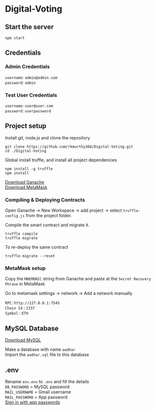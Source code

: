 # Digital-Voting

## Start the server
`npm start`

## Credentials

### Admin Credentials

`username`: `admin@admin.com`  
`password`: `admin`

### Test User Credentials

`username`: `user@user.com`  
`password`: `userpassword`

## Project setup

Install git, node.js and clone the repository

    git clone https://github.com/rkmurthy366/Digital-Voting.git
    cd ./Digital-Voting

Global install truffle, and install all project dependencies

    npm install -g truffle
    npm install

[Download Ganache](https://trufflesuite.com/ganache/)  
[Download MetaMask](https://metamask.io/)

### Compiling & Deploying Contracts

Open Ganache -> New Workspace -> add project -> select `truffle-config.js` from the project folder.

Compile the smart contract and migrate it.

    truffle compile
    truffle migrate
  
To re-deploy the same contract

    truffle migrate --reset

### MetaMask setup

Copy the `MNEMONIC` string from Ganache and paste at the `Secret Recovery Phrase` in MetaMask

Go to metamask settings -> network -> Add a network manually  

`RPC`: `http://127.0.0.1:7545`  
`Chain Id`  : `1337`  
`Symbol`    : `ETH`

## MySQL Database

[Download MySQL](https://dev.mysql.com/downloads/windows/installer/8.0.html)

Make a database with name `aadhar`  
Import the `aadhar.sql` file to this database

## .env

Rename `env.env` to `.env` and fill the details  
`DB_PASSWORD` = MySQL password  
`MAIL_USERNAME` = Gmail username  
`MAIL_PASSWORD` = App password  
[Sign in with app passwords](https://support.google.com/accounts/answer/185833?hl=en)
